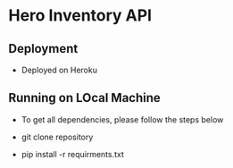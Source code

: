 # Hero Inventory API

## Deployment
- Deployed on Heroku

## Running on LOcal Machine
- To get all dependencies, please follow the steps below

- git clone repository
- pip install -r requirments.txt